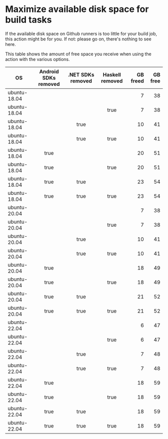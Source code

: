 # Maximize available disk space for build tasks

If the available disk space on Github runners is too little for your build job, this action might be for you.
If not: please go on, there's nothing to see here.

This table shows the amount of free space you receive when using the action with the various options.

OS | Android SDKs removed | .NET SDKs removed | Haskell removed | GB freed | GB free
---|:--------------------:|:-----------------:|:---------------:|---------:|-------:
ubuntu-18.04 |  |  |  | 7 | 38
ubuntu-18.04 |  |  | true | 7 | 38
ubuntu-18.04 |  | true |  | 10 | 41
ubuntu-18.04 |  | true | true | 10 | 41
ubuntu-18.04 | true |  |  | 20 | 51
ubuntu-18.04 | true |  | true | 20 | 51
ubuntu-18.04 | true | true |  | 23 | 54
ubuntu-18.04 | true | true | true | 23 | 54
ubuntu-20.04 |  |  |  | 7 | 38
ubuntu-20.04 |  |  | true | 7 | 38
ubuntu-20.04 |  | true |  | 10 | 41
ubuntu-20.04 |  | true | true | 10 | 41
ubuntu-20.04 | true |  |  | 18 | 49
ubuntu-20.04 | true |  | true | 18 | 49
ubuntu-20.04 | true | true |  | 21 | 52
ubuntu-20.04 | true | true | true | 21 | 52
ubuntu-22.04 |  |  |  | 6 | 47
ubuntu-22.04 |  |  | true | 6 | 47
ubuntu-22.04 |  | true |  | 7 | 48
ubuntu-22.04 |  | true | true | 7 | 48
ubuntu-22.04 | true |  |  | 18 | 59
ubuntu-22.04 | true |  | true | 18 | 59
ubuntu-22.04 | true | true |  | 18 | 59
ubuntu-22.04 | true | true | true | 18 | 59
